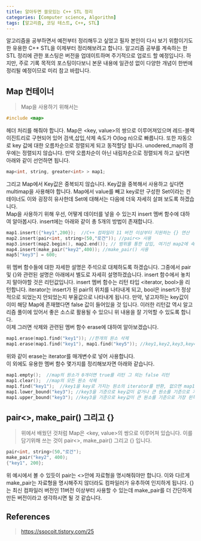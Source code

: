 ```yaml
---
title: 알아두면 쓸모있는 C++ STL 정리
categories: [Computer science, Algorithm]
tags: [알고리즘, 코딩 테스트, C++, STL]
---
```


알고리즘을 공부하면서 예전부터 정리해두고 싶었고 필자 본인이 다시 보기 위함이기도 한 유용한 C++ STL을 이제부터 정리해보려고 합니다.
알고리즘 공부를 계속하는 한 STL 정리에 관한 포스팅은 버전을 업데이트하며 주기적으로 업로드 할 예정입니다. 하지만, 주로 기록 목적의 포스팅이다보니 본문 내용에 일관성 없이 다양한 개념이 한번에 정리될 예정이므로 미리 참고 바랍니다. 

## Map 컨테이너
> Map을 사용하기 위해서는 
```cpp
#include <map> 
```
헤더 처리를 해줘야 합니다. Map은 <key, value>의 쌍으로 이루어져있으며 레드-블랙 이진트리로 구현되어 있어 검색,삽입,삭제 속도가 O(log n)으로 빠릅니다. 또한 자동으로 key 값에 대한 오름차순으로 정렬되게 되고 동적할당 됩니다. unodered_map의 경우에는 정렬되지 않습니다. 만약 오름차순이 아닌 내림차순으로 정렬되게 하고 싶다면 아래와 같이 선언하면 됩니다.
```cpp
map<int, string, greater<int> > map1;
```
그리고 Map에서 Key값은 중복되지 않습니다. Key값을 중복해서 사용하고 싶다면 multimap을 사용해야 합니다. Map에서 value를 빼고 key로만 구성한 Set이라는 컨테이너도 이와 굉장히 유사한데 Set에 대해서는 다음에 더욱 자세히 살펴 보도록 하겠습니다.  
Map을 사용하기 위해 우선, 어떻게 데이터를 넣을 수 있는지 insert 멤버 함수에 대하여 알아봅시다. insert에는 아래와 같이 총 5개의 방법이 존재합니다.
```cpp
map1.insert({"key1",200});  //C++ 컴파일러 11 버전 이상부터 지원하는 {} 연산 
map2.insert(pair<int, string>(50,"로건")); //pair<> 사용
map3.insert(map2.begin(), map2.end()); // 범위를 통한 삽입, 여기선 map2에 속하는 원소 처음부터 끝까지 모두 복사, 범위는 [map2.begin(), map2.end()) 임에 주의
map4.insert(make_pair("key2",400)); //make_pair() 사용
map5["key3"] = 600;
```
위 멤버 함수들에 대한 자세한 설명은 주석으로 대체하도록 하겠습니다. 그중에서 pair 및 {}와 관련된 설명은 아래에서 별도로 자세히 설명하겠습니다. insert 함수에서 놓치지 말아야할 것은 리턴값입니다. insert 멤버 함수는 리턴 타입 <iterator, bool>을 리턴합니다. iterator는 insert가 된 pair의 위치를 나타내게 되고, bool은 insert가 정상적으로 되었는지 안되었는지 부울값으로 나타내게 됩니다. 만약, 넣고자하는 key값이 이미 해당 Map에 존재했다면 false 값이 들어있을 것 입니다. 이러한 리턴값 역시 알고리즘 풀이에 있어서 좋은 소스로 활용될 수 있으니 위 내용을 잘 기억할 수 있도록 합니다.  
이제 그러면 삭제와 관련된 멤버 함수 erase에 대하여 알아보겠습니다. 
```cpp
map1.erase(map1.find("key1")); //한개의 원소 삭제
map1.erase(map1.find("key1"), map1.find("key5")); //key1,key2,key3,key4,key5의 순서로 map에 저장되어 있다면 범위가 [key1, key5) 이므로 key1, key2, key3, key4가 삭제되게 된다 
```
위와 같이 erase는 iterator를 매개변수로 넣어 사용합니다.  
이 외에도 유용한 멤버 함수 몇가지를 정리해보자면 아래와 같습니다.
```cpp
map1.empty();  //map의 원소가 0개이면 true를 리턴 그 외는 false 리턴
map1.clear();  //map의 모든 원소 삭제
map1.find("key1");  //key1을 key로 가지는 원소의 iterator를 반환, 없으면 map1.end() iterator를 반환
map1.lower_bound("key3"); //key3을 기준으로 key값이 같거나 큰 원소를 기준으로 가장 왼쪽에 있는(그중에서 가장 작은) iterator를 리턴 
map1.upper_bound("key3"); //key3을 기준으로 key값이 큰 원소를 기준으로 가장 왼쪽에 있는(그중에서 가장 작은) iterator를 리턴
```

## pair<>, make_pair() 그리고 {}
> 위에서 배웠던 것처럼 Map은 <key, value>의 쌍으로 이루어져 있습니다. 이를 담기위해 쓰는 것이 pair<>, make_pair() 그리고 {} 입니다.
```cpp
pair<int, string>(50,"로건");
make_pair("key2", 400);
{"key1", 200};
```
위 예시에서 볼 수 있듯이 pair는 <>안에 자료형을 명시해줘야만 합니다. 이와 다르게 make_pair는 자료형을 명시해주지 않더라도 컴파일러가 유추하여 인지하게 됩니다. {}는 최신 컴파일러 버전인 11버전 이상부터 사용할 수 있는데 make_pair를 더 간단하게 만든 버전이라고 생각하시면 될 것 같습니다.

## References
> https://ssocoit.tistory.com/25  
